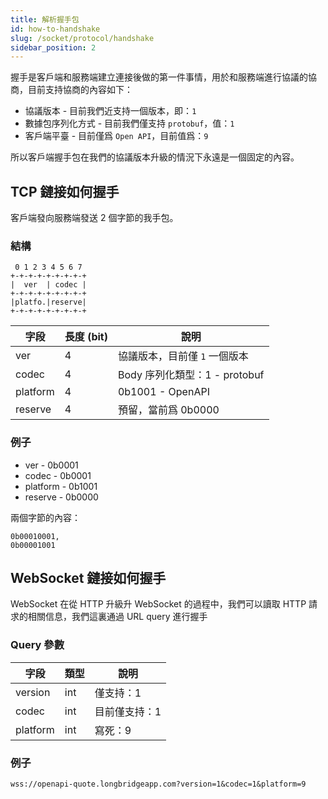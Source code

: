 ```yaml
---
title: 解析握手包
id: how-to-handshake
slug: /socket/protocol/handshake
sidebar_position: 2
---
```


握手是客戶端和服務端建立連接後做的第一件事情，用於和服務端進行協議的協商，目前支持協商的內容如下：

- 協議版本 - 目前我們近支持一個版本，即：`1`
- 數據包序列化方式 - 目前我們僅支持 `protobuf`，值：`1`
- 客戶端平臺 - 目前僅爲 `Open API`，目前值爲：`9`

所以客戶端握手包在我們的協議版本升級的情況下永遠是一個固定的內容。

## TCP 鏈接如何握手

客戶端發向服務端發送 2 個字節的我手包。

### 結構

```
 0 1 2 3 4 5 6 7
+-+-+-+-+-+-+-+-+
|  ver  | codec |
+-+-+-+-+-+-+-+-+
|platfo.|reserve|
+-+-+-+-+-+-+-+-+
```

| 字段     | 長度 (bit) | 說明                          |
| -------- | ---------- | ----------------------------- |
| ver      | 4          | 協議版本，目前僅 `1` 一個版本 |
| codec    | 4          | Body 序列化類型：1 - protobuf |
| platform | 4          | 0b1001 - OpenAPI              |
| reserve  | 4          | 預留，當前爲 0b0000           |

### 例子

- ver - 0b0001
- codec - 0b0001
- platform - 0b1001
- reserve - 0b0000

兩個字節的內容：

```
0b00010001,
0b00001001
```

## WebSocket 鏈接如何握手

WebSocket 在從 HTTP 升級升 WebSocket 的過程中，我們可以讀取 HTTP 請求的相關信息，我們這裏通過 URL query 進行握手

### Query 參數

| 字段     | 類型 | 說明          |
| -------- | ---- | ------------- |
| version  | int  | 僅支持：1     |
| codec    | int  | 目前僅支持：1 |
| platform | int  | 寫死：9       |

### 例子

```
wss://openapi-quote.longbridgeapp.com?version=1&codec=1&platform=9
```
